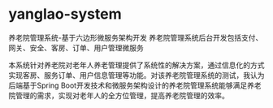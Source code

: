 # yanglao-system
养老院管理系统-基于六边形微服务架构开发
养老院管理系统后台开发包括支付、网关、安全、客房、订单、用户管理微服务

本系统针对养老院对老年人养老管理提供了系统性的解决方案，通过信息化的方式实现客房、服务订单、用户信息管理等功能。对该养老院管理系统的测试，我认为后端基于Spring Boot开发技术和微服务架构设计的养老院管理系统能够满足养老院管理的需求，实现对老年人的全方位管理，提高养老院管理的效率。
